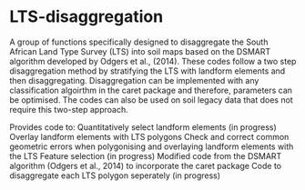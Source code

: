 # LTS-disaggregation
A group of functions specifically designed to disaggregate the South African Land Type Survey (LTS) into soil maps based on the DSMART algorithm developed by Odgers et al., (2014). These codes follow a two step disaggregation method by stratifying the LTS with landform elements and then disaggregating. Disaggregation can be implemented with any classification algoirthm in the caret package and therefore, parameters can be optimised. The codes can also be used on soil legacy data that does not require this two-step approach. 

Provides code to:
  Quantitatively select landform elements (in progress)
  Overlay landform elements with LTS polygons
  Check and correct common geometric errors when polygonising and overlaying landform elements with the LTS
  Feature selection (in progress)
  Modified code from the DSMART algorithm (Odgers et al., 2014) to incorporate the caret package
  Code to disaggregate each LTS polygon seperately (in progress)



